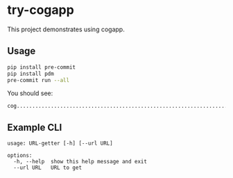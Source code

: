 # try-cogapp

This project demonstrates using cogapp.

## Usage

```bash
pip install pre-commit
pip install pdm
pre-commit run --all
```

You should see:

```
cog......................................................................Passed
```

## Example CLI


<!-- [[[cog
import cog
import argparse
import src.try_cogapp.main

HELP_WIDTH = 80
parser = src.try_cogapp.main.create_parser()
formatter = lambda prog: argparse.RawTextHelpFormatter(prog, width=HELP_WIDTH)
parser.formatter_class = formatter
help_msg = parser.format_help().strip()
cog.out(f"""
```
{help_msg}
```
""")
]]] -->

```
usage: URL-getter [-h] [--url URL]

options:
  -h, --help  show this help message and exit
  --url URL   URL to get
```
<!-- [[[end]]] -->

